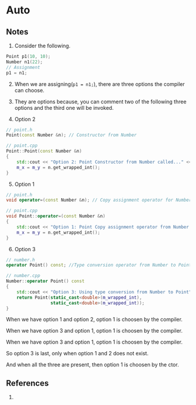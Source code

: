 # Auto

## Notes
1. Consider the following.


```cpp
Point p1(10, 10);
Number n1(22);
// Assignment
p1 = n1;
```

2. When we are assigning(`p1 = n1;`), there are three options the compiler can choose. 

3. They are options because, you can comment two of the following three options and the third one will be invoked. 

4. Option 2
```cpp
// point.h
Point(const Number &n); // Constructor from Number

// point.cpp
Point::Point(const Number &n)
{
    std::cout << "Option 2: Point Constructor from Number called..." << std::endl;
    m_x = m_y = n.get_wrapped_int();
}
```

5. Option 1
```cpp
// point.h
void operator=(const Number &n); // Copy assignment operator for Number

// point.cpp
void Point::operator=(const Number &n)
{
    std::cout << "Option 1: Point Copy assignment operator from Number called..." << std::endl;
    m_x = m_y = n.get_wrapped_int();
}
```

6. Option 3
```cpp
// number.h
operator Point() const; //Type conversion operator from Number to Point. number.h

// number.cpp
Number::operator Point() const
{
	std::cout << "Option 3: Using type conversion from Number to Point" << std::endl;
	return Point(static_cast<double>(m_wrapped_int),
				 static_cast<double>(m_wrapped_int));
}
```

When we have option 1 and option 2, option 1 is choosen by the compiler.

When we have option 3 and option 1, option 1 is choosen by the compiler.

When we have option 3 and option 1, option 1 is choosen by the compiler.

So option 3 is last, only when option 1 and 2 does not exist.

And when all the three are present, then option 1 is choosen by the ctor.

## References

1. 

